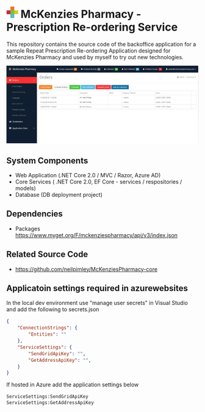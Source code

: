 <img src="https://github.com/neilpimley/McKenziesPharmacy-ui/raw/master/src/assets/images/cross.png" height="30" /> McKenzies Pharmacy - Prescription Re-ordering Service
================================

This repository contains the source code of the backoffice application for a sample Repeat Prescription Re-ordering Application designed for McKenzies Pharmacy and used by myself to try out new technologies.

![alt text](https://github.com/neilpimley/McKenziesPharmacy-dispensing/blob/master/screenshot.PNG)

## System Components

- Web Application (.NET Core 2.0 / MVC / Razor, Azure AD)
- Core Services ( .NET Core 2.0, EF Core - services / respositories / models)
- Database (DB deployment project)

## Dependencies 
- Packages https://www.myget.org/F/mckenziespharmacy/api/v3/index.json

## Related Source Code
- https://github.com/neilpimley/McKenziesPharmacy-core



## Applicatoin settings required in azurewebsites

In the local dev environment use "manage user secrets" in Visual Studio and add the following to secrets.json
```json
{
    "ConnectionStrings": {
        "Entities": ""
    },
    "ServiceSettings": {
        "SendGridApiKey": "",
        "GetAddressApiKey": "",
    }
}
```

If hosted in Azure add the application settings below
```
ServiceSettings:SendGridApiKey
ServiceSettings:GetAddressApiKey
```



